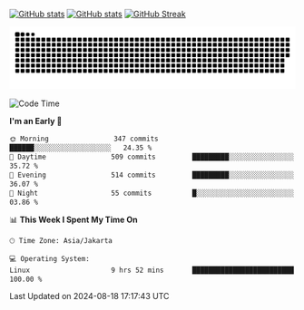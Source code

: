 [![GitHub stats](https://github-readme-stats.vercel.app/api?username=aurelioklv&card_width=500&show_icons=true&rank_icon=github&theme=solarized-dark#gh-dark-mode-only)](https://github.com/anuraghazra/github-readme-stats#gh-dark-mode-only)
[![GitHub stats](https://github-readme-stats.vercel.app/api?username=aurelioklv&card_width=500&show_icons=true&rank_icon=github&theme=buefy#gh-light-mode-only)](https://github.com/anuraghazra/github-readme-stats#gh-light-mode-only)
[![GitHub Streak](https://streak-stats.demolab.com/?user=aurelioklv&card_width=336&theme=solarized-dark)](https://git.io/streak-stats)

<picture>
  <source media="(prefers-color-scheme: dark)" srcset="https://raw.githubusercontent.com/aurelioklv/aurelioklv/snake-output/github-contribution-grid-snake-dark.svg">
  <source media="(prefers-color-scheme: light)" srcset="https://raw.githubusercontent.com/aurelioklv/aurelioklv/snake-output/github-contribution-grid-snake.svg">
  <img alt="github contribution grid snake animation" src="https://raw.githubusercontent.com/aurelioklv/aurelioklv/snake-output/github-contribution-grid-snake.svg">
</picture>

<!--START_SECTION:waka-->
![Code Time](http://img.shields.io/badge/Code%20Time-804%20hrs%2041%20mins-blue)

**I'm an Early 🐤** 

```text
🌞 Morning                347 commits         ██████░░░░░░░░░░░░░░░░░░░   24.35 % 
🌆 Daytime                509 commits         █████████░░░░░░░░░░░░░░░░   35.72 % 
🌃 Evening                514 commits         █████████░░░░░░░░░░░░░░░░   36.07 % 
🌙 Night                  55 commits          █░░░░░░░░░░░░░░░░░░░░░░░░   03.86 % 
```


📊 **This Week I Spent My Time On** 

```text
🕑︎ Time Zone: Asia/Jakarta

💻 Operating System: 
Linux                    9 hrs 52 mins       █████████████████████████   100.00 % 
```


 Last Updated on 2024-08-18 17:17:43 UTC
<!--END_SECTION:waka-->
